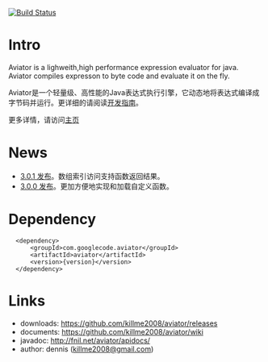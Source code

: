 [![Build Status](https://travis-ci.org/killme2008/aviator.svg?branch=master)](https://travis-ci.org/killme2008/aviator)

# Intro

Aviator is a lighweith,high performance expression evaluator for java.
Aviator compiles expresson to byte code and evaluate it on the fly.

Aviator是一个轻量级、高性能的Java表达式执行引擎，它动态地将表达式编译成字节码并运行。更详细的请阅读[开发指南](https://github.com/killme2008/aviator/wiki)。

更多详情，请访问[主页](http://fnil.net/aviator)

# News

* [3.0.1 发布](https://github.com/killme2008/aviator/releases/tag/aviator-3.0.1)。数组索引访问支持函数返回结果。
* [3.0.0 发布](https://github.com/killme2008/aviator/releases/tag/aviator-3.0.0)。更加方便地实现和加载自定义函数。

# Dependency

      <dependency>
          <groupId>com.googlecode.aviator</groupId>
          <artifactId>aviator</artifactId>
          <version>{version}</version>
      </dependency>

# Links

 * downloads: https://github.com/killme2008/aviator/releases
 * documents: https://github.com/killme2008/aviator/wiki
 * javadoc: http://fnil.net/aviator/apidocs/
 * author:  dennis (killme2008@gmail.com)
